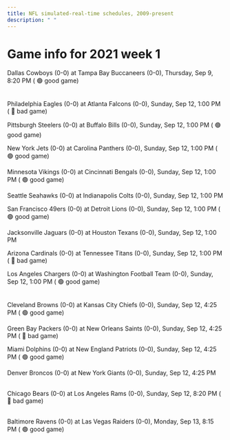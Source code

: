 ```yaml
---
title: NFL simulated-real-time schedules, 2009-present
description: " "
---
```


# Game info for 2021 week 1

Dallas Cowboys (0-0) at Tampa Bay Buccaneers (0-0), Thursday, Sep 9, 8:20 PM (	:green_circle: good game)

<br/>Philadelphia Eagles (0-0) at Atlanta Falcons (0-0), Sunday, Sep 12, 1:00 PM (	:red_circle: bad game)

Pittsburgh Steelers (0-0) at Buffalo Bills (0-0), Sunday, Sep 12, 1:00 PM (	:green_circle: good game)

New York Jets (0-0) at Carolina Panthers (0-0), Sunday, Sep 12, 1:00 PM (	:green_circle: good game)

Minnesota Vikings (0-0) at Cincinnati Bengals (0-0), Sunday, Sep 12, 1:00 PM (	:green_circle: good game)

Seattle Seahawks (0-0) at Indianapolis Colts (0-0), Sunday, Sep 12, 1:00 PM

San Francisco 49ers (0-0) at Detroit Lions (0-0), Sunday, Sep 12, 1:00 PM (	:green_circle: good game)

Jacksonville Jaguars (0-0) at Houston Texans (0-0), Sunday, Sep 12, 1:00 PM

Arizona Cardinals (0-0) at Tennessee Titans (0-0), Sunday, Sep 12, 1:00 PM (	:red_circle: bad game)

Los Angeles Chargers (0-0) at Washington Football Team (0-0), Sunday, Sep 12, 1:00 PM (	:green_circle: good game)

<br/>Cleveland Browns (0-0) at Kansas City Chiefs (0-0), Sunday, Sep 12, 4:25 PM (	:green_circle: good game)

Green Bay Packers (0-0) at New Orleans Saints (0-0), Sunday, Sep 12, 4:25 PM (	:red_circle: bad game)

Miami Dolphins (0-0) at New England Patriots (0-0), Sunday, Sep 12, 4:25 PM (	:green_circle: good game)

Denver Broncos (0-0) at New York Giants (0-0), Sunday, Sep 12, 4:25 PM

<br/>Chicago Bears (0-0) at Los Angeles Rams (0-0), Sunday, Sep 12, 8:20 PM (	:red_circle: bad game)

<br/>Baltimore Ravens (0-0) at Las Vegas Raiders (0-0), Monday, Sep 13, 8:15 PM (	:green_circle: good game)

